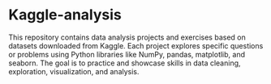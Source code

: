 # Kaggle-analysis
This repository contains data analysis projects and exercises based on datasets downloaded from Kaggle. Each project explores specific questions or problems using Python libraries like NumPy, pandas, matplotlib, and seaborn. The goal is to practice and showcase skills in data cleaning, exploration, visualization, and analysis.
